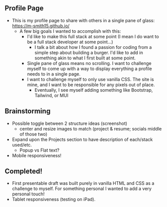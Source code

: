 ## Profile Page
  - This is my profile page to share with others in a single pane of glass: https://m-smith15.github.io/
    - A few big goals I wanted to accomplish with this: 
        - I'd like to make this full stack at some point (I mean I do want to be a full stack developer at some point...)
          - I talk a bit about how I found a passion for coding from a simple step about building a burger. I'd like to add in something akin to what I first built at some point.
        - Single pane of glass means no scrolling. I want to challenge myself to come up with a way to display everything a profile needs to in a single page.
        - I want to challenge myself to only use vanilla CSS. The site is mine, and I want to be responsible for any pixels out of place.
          - Eventually, I see myself adding something like Bootstrap, Tailwind, or MUI


## Brainstorming
  - Possible toggle between 2 structure ideas (screenshot)
    - center and resize images to match (project & resume; socials middle of those two)
  - Expand upon the Projects section to have description of each/stack used/etc.
    - Popup vs Flat text?
  - Mobile responsiveness!
  
## Completed!
  - First presentable draft was built purely in vanilla HTML and CSS as a challenge to myself. For something personal I wanted to add a very personal touch!
  - Tablet responsiveness (testing on iPad).
